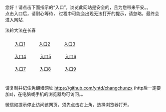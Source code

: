 您好！请点击下面指示的“入口”，浏览此网站是安全的，且为您带来平安。。 <br/>
点击入口后，请耐心等待， 过程中可能会出现无法打开的提示，请忽略，最终会进入网站. </br>

法轮大法在长春<br/>
<div style="padding:10px"><a style="margin:20px" target="_blank" href="https://d3qp6m6kk1yxs7.cloudfront.net/2Qpsp?ldorvksh" id="ccLink1" rel="nofollow">入口1</a> <a target="_blank" style="margin:20px" href="https://d2r9kmcz5zibjz.cloudfront.net/2Qpsp?fdwec" id="ccLink2" rel="nofollow">入口2</a> <a style="margin:20px" target="_blank" href="https://d1xfh591rbu4it.cloudfront.net/2Qpsp?dzoiqlye" id="ccLink3" rel="nofollow">入口3</a></div>

<div style="padding:10px" ><a style="margin:20px" target="_blank" href="https://d3qp6m6kk1yxs7.cloudfront.net/2Qpsp?ldorvksh" id="ccLink4" rel="nofollow">入口4</a> <a style="margin:20px" href="https://d2r9kmcz5zibjz.cloudfront.net/2Qpsp?fdwec" target="_blank" id="ccLink5" rel="nofollow">入口5</a> <a style="margin:20px" href="https://d1xfh591rbu4it.cloudfront.net/2Qpsp?dzoiqlye" target="_blank" id="ccLink6" rel="nofollow">入口6</a></div>

<div style="padding:10px"><a style="margin:20px" target="_blank" href="https://d3qp6m6kk1yxs7.cloudfront.net/2Qpsp?ldorvksh" id="ccLink7" rel="nofollow">入口7</a> <a style="margin:20px" href="https://d2r9kmcz5zibjz.cloudfront.net/2Qpsp?fdwec" target="_blank" id="ccLink8" rel="nofollow">入口8</a> <a style="margin:20px" target="_blank" href="https://d1xfh591rbu4it.cloudfront.net/2Qpsp?dzoiqlye" id="ccLink9" rel="nofollow">入口9</a></div>

<br/>



请复制并记住免翻墙网址 https://github.com/yntd/changchunzx (http后一定要加s)，在电脑或手机的浏览器均可访问。。<br/>

微信如提示停止访问该网页，须先点击右上角，选择浏览器打开。
